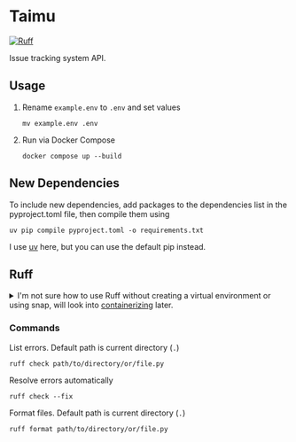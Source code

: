 # Taimu
[![Ruff](https://img.shields.io/endpoint?url=https://raw.githubusercontent.com/astral-sh/ruff/main/assets/badge/v2.json)](https://github.com/astral-sh/ruff)

Issue tracking system API.

## Usage

1. Rename `example.env` to `.env` and set values
    ```shell
    mv example.env .env
    ```

2. Run via Docker Compose
    ```shell
    docker compose up --build
    ```

## New Dependencies

To include new dependencies, add packages to the dependencies list in the
pyproject.toml file, then compile them using
```shell
uv pip compile pyproject.toml -o requirements.txt
```
I use [uv](https://github.com/astral-sh/uv#getting-started) here, but you can 
use the default pip instead.

## Ruff

<details>
   <summary>
      I'm not sure how to use Ruff without creating a virtual environment or using snap,
      will look into <a href="https://github.com/astral-sh/ruff/pkgs/container/ruff">containerizing</a> later.
   </summary>

Create a virtual environment via uv and activate it
```shell
uv venv venv --python=3.12
source venv/bin/activate
```

Install Ruff
```shell
uv pip install ruff
```
</details>

### Commands

List errors. Default path is current directory (`.`)
```shell
ruff check path/to/directory/or/file.py
```

Resolve errors automatically
```shell
ruff check --fix
```

Format files. Default path is current directory (`.`)
```shell
ruff format path/to/directory/or/file.py
```
